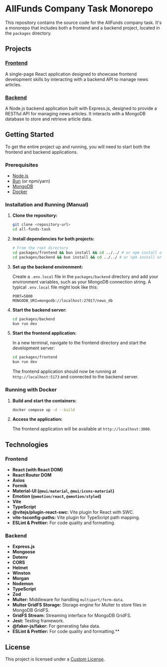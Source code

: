 # AllFunds Company Task Monorepo

This repository contains the source code for the AllFunds company task. It's a monorepo that includes both a frontend and a backend project, located in the `packages` directory.

## Projects

### [Frontend](./packages/frontend)

A single-page React application designed to showcase frontend development skills by interacting with a backend API to manage news articles.

### [Backend](./packages/backend)

A Node.js backend application built with Express.js, designed to provide a RESTful API for managing news articles. It interacts with a MongoDB database to store and retrieve article data.

## Getting Started

To get the entire project up and running, you will need to start both the frontend and backend applications.

### Prerequisites

- [Node.js](https://nodejs.org/)
- [Bun](https://bun.sh/) (or npm/yarn)
- [MongoDB](https://www.mongodb.com/)
- [Docker](https://www.docker.com/)

### Installation and Running (Manual)

1.  **Clone the repository:**

    ```bash
    git clone <repository-url>
    cd all-funds-task
    ```

2.  **Install dependencies for both projects:**

    ```bash
    # From the root directory
    cd packages/frontend && bun install && cd ../../ # or npm install or yarn install
    cd packages/backend && bun install && cd ../../ # or npm install or yarn install
    ```

3.  **Set up the backend environment:**

    Create a `.env.local` file in the `packages/backend` directory and add your environment variables, such as your MongoDB connection string. A typical `.env.local` file might look like this:

    ```
    PORT=5000
    MONGODB_URI=mongodb://localhost:27017/news_db
    ```

4.  **Start the backend server:**

    ```bash
    cd packages/backend
    bun run dev
    ```

5.  **Start the frontend application:**

    In a new terminal, navigate to the frontend directory and start the development server:

    ```bash
    cd packages/frontend
    bun run dev
    ```

    The frontend application should now be running at `http://localhost:5173` and connected to the backend server.

### Running with Docker

1.  **Build and start the containers:**

    ```bash
    docker compose up -d --build
    ```

2.  **Access the application:**

    The frontend application will be available at `http://localhost:3000`.

## Technologies

### Frontend

- **React (with React DOM)**
- **React Router DOM**
- **Axios**
- **Formik**
- **Material-UI (`@mui/material`, `@mui/icons-material`)**
- **Emotion (`@emotion/react`, `@emotion/styled`)**
- **Vite**
- **TypeScript**
- **@vitejs/plugin-react-swc:** Vite plugin for React with SWC.
- **vite-tsconfig-paths:** Vite plugin for TypeScript path mapping.
- **ESLint & Prettier:** For code quality and formatting.

### Backend

- **Express.js**
- **Mongoose**
- **Dotenv**
- **CORS**
- **Helmet**
- **Winston**
- **Morgan**
- **Nodemon**
- **TypeScript**
- **Zod**
- **Multer:** Middleware for handling `multipart/form-data`.
- **Multer GridFS Storage:** Storage engine for Multer to store files in MongoDB GridFS.
- **GridFS Stream:** Streaming interface for MongoDB GridFS.
- **Jest:** Testing framework.
- **@faker-js/faker:** For generating fake data.
- **ESLint & Prettier:** For code quality and formatting.**

## License

This project is licensed under a [Custom License](./LICENSE).
